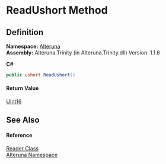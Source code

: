# ReadUshort Method




## Definition
**Namespace:** <a href="N_Alteruna">Alteruna</a>  
**Assembly:** Alteruna.Trinity (in Alteruna.Trinity.dll) Version: 1.1.6

**C#**
``` C#
public ushort ReadUshort()
```



#### Return Value
<a href="https://learn.microsoft.com/dotnet/api/system.uint16" target="_blank" rel="noopener noreferrer">UInt16</a>

## See Also


#### Reference
<a href="T_Alteruna_Reader">Reader Class</a>  
<a href="N_Alteruna">Alteruna Namespace</a>  
